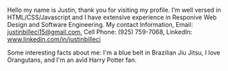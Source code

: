  Hello my name is Justin, thank you for visiting my profile. 
 I’m well versed in HTML/CSS/Javascript and I have extensive experience in Responive Web Design and Software Engineering. 
 My contact Information, Email: justinbilleci15@gmail.com, Cell Phone: (925) 759-7068, LinkedIn: www.linkedin.com/in/justinbilleci

Some interesting facts about me: I'm a blue belt in Brazilian Jiu Jitsu, I love Orangutans, and I'm an avid Harry Potter fan.
